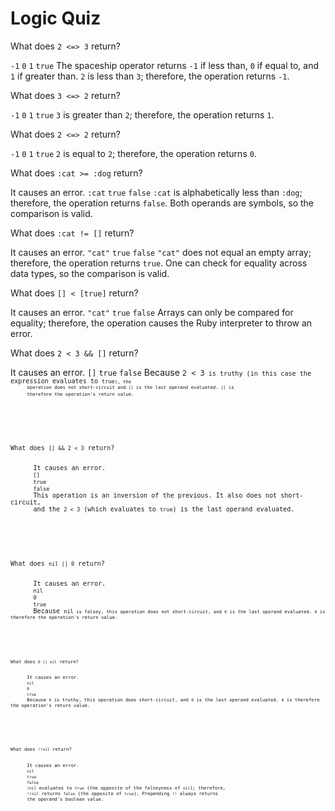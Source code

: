 # Logic Quiz

<quiz>
  <question>
      <p>What does <code>2 &#60;&#61;&#62; 3</code> return?</p>
      <answer correct><code>-1</code></answer>
      <answer><code>0</code></answer>
      <answer><code>1</code></answer>
      <answer><code>true</code></answer>
      <explanation>The spaceship operator returns <code>-1</code> if less than, <code>0</code> if equal to, and <code>1</code> if greater than. <code>2</code> is less than <code>3</code>; therefore, the operation returns <code>-1</code>.</explanation>
  </question>
</quiz>

<quiz>
  <question>
      <p>What does <code>3 &#60;&#61;&#62; 2</code> return?</p>
      <answer><code>-1</code></answer>
      <answer><code>0</code></answer>
      <answer correct><code>1</code></answer>
      <answer><code>true</code></answer>
      <explanation><code>3</code> is greater than <code>2</code>; therefore, the operation returns <code>1</code>.</explanation>
  </question>
</quiz>

<quiz>
  <question>
      <p>What does <code>2 &#60;&#61;&#62; 2</code> return?</p>
      <answer><code>-1</code></answer>
      <answer correct><code>0</code></answer>
      <answer><code>1</code></answer>
      <answer><code>true</code></answer>
      <explanation><code>2</code> is equal to <code>2</code>; therefore, the operation returns <code>0</code>.</explanation>
  </question>
</quiz>

<quiz>
  <question>
      <p>What does <code>:cat >= :dog</code> return?</p>
      <answer>It causes an error.</answer>
      <answer><code>:cat</code></answer>
      <answer><code>true</code></answer>
      <answer correct><code>false</code></answer>
      <explanation><code>:cat</code> is alphabetically less than <code>:dog</code>; therefore, the operation returns <code>false</code>. Both operands are symbols, so the comparison is valid.</explanation>
  </question>
</quiz>

<quiz>
  <question>
      <p>What does <code>:cat != []</code> return?</p>
      <answer>It causes an error.</answer>
      <answer><code>"cat"</code></answer>
      <answer correct><code>true</code></answer>
      <answer><code>false</code></answer>
      <explanation><code>"cat"</code> does not equal an empty array; therefore, the operation returns <code>true</code>. One can check for equality across data types, so the comparison is valid.</explanation>
  </question>
</quiz>

<quiz>
  <question>
      <p>What does <code>[] < [true]</code> return?</p>
      <answer correct>It causes an error.</answer>
      <answer><code>"cat"</code></answer>
      <answer><code>true</code></answer>
      <answer><code>false</code></answer>
      <explanation>Arrays can only be compared for equality; therefore, the operation causes the Ruby interpreter to throw an error.</explanation>
  </question>
</quiz>

<quiz>
  <question>
      <p>What does <code>2 < 3 && []</code> return?</p>
      <answer>It causes an error.</answer>
      <answer correct><code>[]</code></answer>
      <answer><code>true</code></answer>
      <answer><code>false</code></answer>
      <explanation>Because <code>2 < 3<code> is truthy (in this case the expression evaluates to <code>true<code>), the
      operation does not short-circuit and <code>[]</code> is the last operand evaluated. <code>[]</code> is
      therefore the operation's return value.</explanation>
  </question>
</quiz>

<quiz>
  <question>
      <p>What does <code>[] && 2 < 3</code> return?</p>
      <answer>It causes an error.</answer>
      <answer><code>[]</code></answer>
      <answer correct><code>true</code></answer>
      <answer><code>false</code></answer>
      <explanation>This operation is an inversion of the previous. It also does not short-circuit,
      and the <code>2 < 3</code> (which evaluates to <code>true</code>) is the last operand evaluated.</explanation>
  </question>
</quiz>

<quiz>
  <question>
      <p>What does <code>nil || 0</code> return?</p>
      <answer>It causes an error.</answer>
      <answer><code>nil</code></answer>
      <answer correct><code>0</code></answer>
      <answer><code>true</code></answer>
      <explanation>Because <code>nil<code> is falsey, this operation does not short-circuit, and <code>0</code> is the last operand evaluated. <code>0</code> is therefore the operation's return value.</explanation>
  </question>
</quiz>

<quiz>
  <question>
      <p>What does <code>0 || nil</code> return?</p>
      <answer>It causes an error.</answer>
      <answer><code>nil</code></answer>
      <answer correct><code>0</code></answer>
      <answer><code>true</code></answer>
      <explanation>Because <code>0</code> is truthy, this operation does short-circuit, and <code>0</code> is the last operand evaluated. <code>0</code> is therefore the operation's return value.</explanation>
  </question>
</quiz>

<quiz>
  <question>
      <p>What does <code>!!nil</code> return?</p>
      <answer>It causes an error.</answer>
      <answer><code>nil</code></answer>
      <answer><code>true</code></answer>
      <answer correct><code>false</code></answer>
      <explanation><code>!nil</code> evaluates to <code>true</code> (the opposite of the falseyness of <code>nil</code>); therefore,
      <code>!!nil</code> returns <code>false</code> (the opposite of <code>true</code>). Prepending <code>!!</code> always returns
      the operand's boolean value.</explanation>
  </question>
</quiz>
